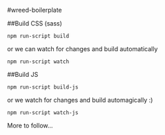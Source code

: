 #wreed-boilerplate

##Build CSS (sass)

```
npm run-script build
```

or we can watch for changes and build automatically

```
npm run-script watch
```

##Build JS

```
npm run-script build-js
```

or we watch for changes and build automagically :)

```
npm run-script watch-js
```


More to follow...


